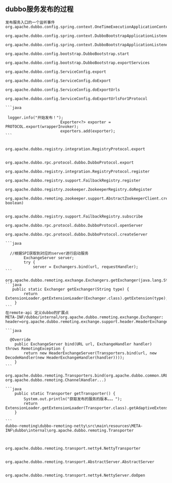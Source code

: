 ## dubbo服务发布的过程
    发布服务入口的一个监听事件
    org.apache.dubbo.config.spring.context.OneTimeExecutionApplicationContextEventListener
    
    org.apache.dubbo.config.spring.context.DubboBootstrapApplicationListener.onApplicationContextEvent
    
    org.apache.dubbo.config.spring.context.DubboBootstrapApplicationListener.onContextRefreshedEvent
    
    org.apache.dubbo.config.bootstrap.DubboBootstrap.start
    
    org.apache.dubbo.config.bootstrap.DubboBootstrap.exportServices
    
    org.apache.dubbo.config.ServiceConfig.export
    
    org.apache.dubbo.config.ServiceConfig.doExport
    
    org.apache.dubbo.config.ServiceConfig.doExportUrls
    
    org.apache.dubbo.config.ServiceConfig.doExportUrlsFor1Protocol
    
    ```java
    
     logger.info("开始发布！");
                            Exporter<?> exporter = PROTOCOL.export(wrapperInvoker);
                            exporters.add(exporter);
    ```
    
    
    org.apache.dubbo.registry.integration.RegistryProtocol.export
    
    
    org.apache.dubbo.rpc.protocol.dubbo.DubboProtocol.export
    
    org.apache.dubbo.registry.integration.RegistryProtocol.register
    
    org.apache.dubbo.registry.support.FailbackRegistry.register
    
    org.apache.dubbo.registry.zookeeper.ZookeeperRegistry.doRegister
    
    org.apache.dubbo.remoting.zookeeper.support.AbstractZookeeperClient.create(java.lang.String, boolean)


    org.apache.dubbo.registry.support.FailbackRegistry.subscribe

    org.apache.dubbo.rpc.protocol.dubbo.DubboProtocol.openServer
    
    org.apache.dubbo.rpc.protocol.dubbo.DubboProtocol.createServer
    
    ```java
    
      //根据SPI获取到对应的server进行启动服务
            ExchangeServer server;
            try {
                server = Exchangers.bind(url, requestHandler);
    ```
    
    org.apache.dubbo.remoting.exchange.Exchangers.getExchanger(java.lang.String)
    ```java
       public static Exchanger getExchanger(String type) {
            return ExtensionLoader.getExtensionLoader(Exchanger.class).getExtension(type);
        }
    ```
    在remote-api 定义dubbo的扩展点
    META-INF/dubbo/internal/org.apache.dubbo.remoting.exchange.Exchanger:
    header=org.apache.dubbo.remoting.exchange.support.header.HeaderExchanger
    
    ```java
    
      @Override
        public ExchangeServer bind(URL url, ExchangeHandler handler) throws RemotingException {
            return new HeaderExchangeServer(Transporters.bind(url, new DecodeHandler(new HeaderExchangeHandler(handler))));
        }
    ```
    
    org.apache.dubbo.remoting.Transporters.bind(org.apache.dubbo.common.URL, org.apache.dubbo.remoting.ChannelHandler...)
    
    ```java
        public static Transporter getTransporter() {
            System.out.println("获取发布的服务的版本。。。");
            return ExtensionLoader.getExtensionLoader(Transporter.class).getAdaptiveExtension();
        }
    
    ```
    dubbo-remoting\dubbo-remoting-netty\src\main\resources\META-INF\dubbo\internal\org.apache.dubbo.remoting.Transporter
    
    
    
    org.apache.dubbo.remoting.transport.netty4.NettyTransporter
    
    
    org.apache.dubbo.remoting.transport.AbstractServer.AbstractServer
    
    
    org.apache.dubbo.remoting.transport.netty4.NettyServer.doOpen